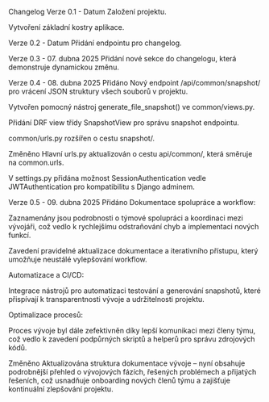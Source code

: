 Changelog
Verze 0.1 - Datum
Založení projektu.

Vytvoření základní kostry aplikace.

Verze 0.2 - Datum
Přidání endpointu pro changelog.

Verze 0.3 - 07. dubna 2025
Přidání nové sekce do changelogu, která demonstruje dynamickou změnu.

Verze 0.4 - 08. dubna 2025
Přidáno
Nový endpoint /api/common/snapshot/ pro vrácení JSON struktury všech souborů v projektu.

Vytvořen pomocný nástroj generate_file_snapshot() ve common/views.py.

Přidání DRF view třídy SnapshotView pro správu snapshot endpointu.

common/urls.py rozšířen o cestu snapshot/.

Změněno
Hlavní urls.py aktualizován o cestu api/common/, která směruje na common.urls.

V settings.py přidána možnost SessionAuthentication vedle JWTAuthentication pro kompatibilitu s Django adminem.

Verze 0.5 - 09. dubna 2025
Přidáno
Dokumentace spolupráce a workflow:

Zaznamenány jsou podrobnosti o týmové spolupráci a koordinaci mezi vývojáři, což vedlo k rychlejšímu odstraňování chyb a implementaci nových funkcí.

Zavedení pravidelné aktualizace dokumentace a iterativního přístupu, který umožňuje neustálé vylepšování workflow.

Automatizace a CI/CD:

Integrace nástrojů pro automatizaci testování a generování snapshotů, které přispívají k transparentnosti vývoje a udržitelnosti projektu.

Optimalizace procesů:

Proces vývoje byl dále zefektivněn díky lepší komunikaci mezi členy týmu, což vedlo k zavedení podpůrných skriptů a helperů pro správu zdrojových kódů.

Změněno
Aktualizována struktura dokumentace vývoje – nyní obsahuje podrobnější přehled o vývojových fázích, řešených problémech a přijatých řešeních, což usnadňuje onboarding nových členů týmu a zajišťuje kontinuální zlepšování projektu.

